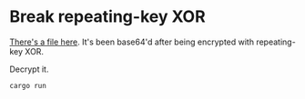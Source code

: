 # Break repeating-key XOR

[There's a file here](https://cryptopals.com/static/challenge-data/6.txt). It's been base64'd after being encrypted with repeating-key XOR.

Decrypt it. 

```bash
cargo run
```